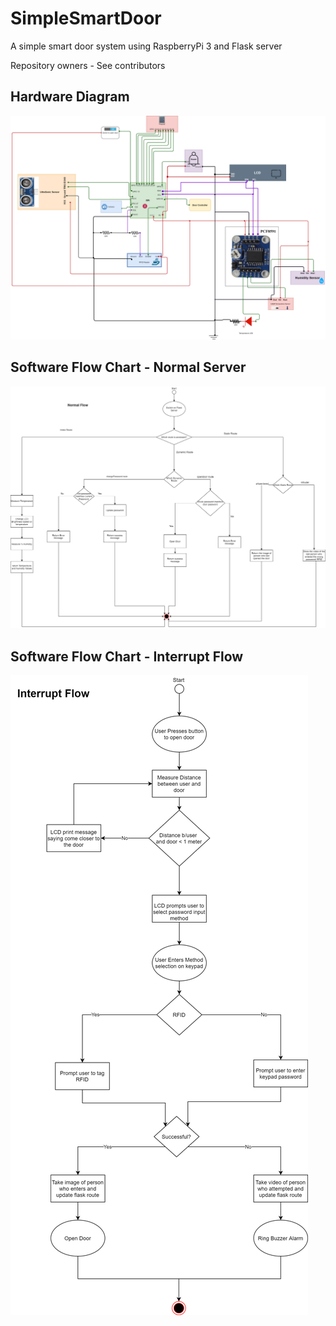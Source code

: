 # SimpleSmartDoor
A simple smart door system using RaspberryPi 3 and Flask server

Repository owners - See contributors

## Hardware Diagram

<img src="https://github.com/Taslim-M/SimpleSmartDoor/blob/master/Images/embedded project-connections (1).png" />


## Software Flow Chart - Normal Server

<img src="https://github.com/Taslim-M/SimpleSmartDoor/blob/master/Images/embedded project-Normal Flow (1).png" />


## Software Flow Chart - Interrupt Flow

<img src="https://github.com/Taslim-M/SimpleSmartDoor/blob/master/Images/embedded project-Interrupt Flow (1).png" />
